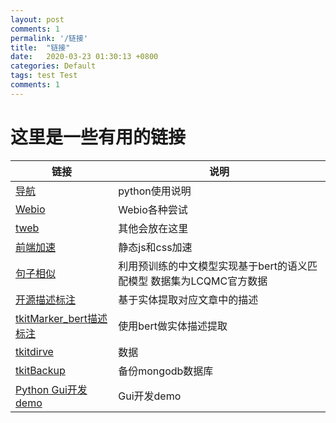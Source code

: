 ```yaml
---
layout: post
comments: 1
permalink: '/链接'
title:  "链接"
date:   2020-03-23 01:30:13 +0800
categories: Default
tags: test Test
comments: 1
---
```


# 这里是一些有用的链接

| 链接  |   说明|
| ------------ | ------------ |
|[导航](https://www.terrychan.org/Tindex/)   |  python使用说明 |
|  [Webio](https://www.terrychan.org/webio/) | Webio各种尝试  |
|   [tweb](https://tweb.terrychan.org/)|   其他会放在这里|
|   [前端加速](https://www.terrychan.org/speed/)|   静态js和css加速|
| [句子相似](https://www.terrychan.org/transformers-SentenceSimilarity/)|利用预训练的中文模型实现基于bert的语义匹配模型 数据集为LCQMC官方数据|
| [开源描述标注](https://www.terrychan.org/tmark_Description/)|基于实体提取对应文章中的描述|
| [tkitMarker_bert描述标注](https://www.terrychan.org/tkitMarker_bert/)|使用bert做实体描述提取|
| [tkitdirve](https://sourceforge.net/projects/tkitdirve/)|数据|
| [tkitBackup](https://www.terrychan.org/tkitBackup/)|备份mongodb数据库|
| [Python Gui开发demo](http://www.terrychan.org/python_gui_demo/)|Gui开发demo|

 

